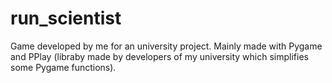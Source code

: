 # run_scientist
Game developed by me for an university project. Mainly made with Pygame and PPlay (libraby made by developers of my university which simplifies some Pygame functions). 
